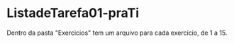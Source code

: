# ListadeTarefa01-praTi

Dentro da pasta "Exercicios" tem um arquivo para cada exercício, de 1 a 15.
